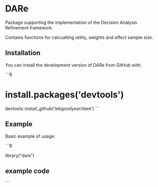 # DARe

Package supporting the implementation of the Decision Analysis Refinement framework.

Contains functions for calcualting utility, weights and effect sample size.

## Installation

You can install the development version of DARe from GitHub with:

\`\`\`R
# install.packages('devtools')
devtools::install_github('lebgoodyear/dare')
\`\`\`

## Example

Basic example of usage:

\`\`\`R

library("dare")

## example code

\`\`\`
